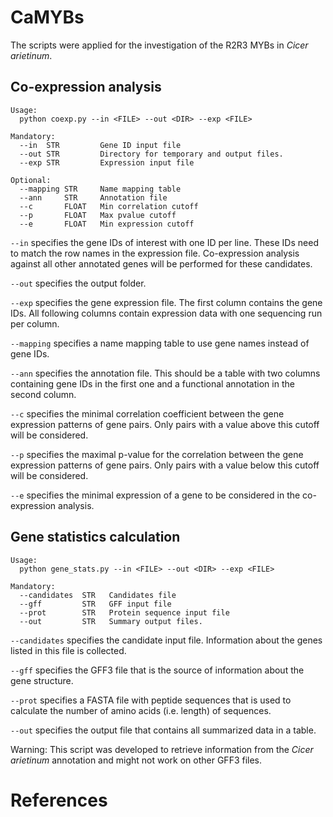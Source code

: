 # CaMYBs
The scripts were applied for the investigation of the R2R3 MYBs in _Cicer arietinum_.

## Co-expression analysis

```
Usage:
  python coexp.py --in <FILE> --out <DIR> --exp <FILE>

Mandatory:
  --in  STR         Gene ID input file
  --out STR         Directory for temporary and output files.
  --exp STR         Expression input file
		
Optional:
  --mapping STR     Name mapping table
  --ann     STR     Annotation file
  --c       FLOAT   Min correlation cutoff
  --p       FLOAT   Max pvalue cutoff
  --e       FLOAT   Min expression cutoff
```



`--in` specifies the gene IDs of interest with one ID per line. These IDs need to match the row names in the expression file. Co-expression analysis against all other annotated genes will be performed for these candidates.

`--out` specifies the output folder.

`--exp` specifies the gene expression file. The first column contains the gene IDs. All following columns contain expression data with one sequencing run per column.

`--mapping` specifies a name mapping table to use gene names instead of gene IDs.

`--ann` specifies the annotation file. This should be a table with two columns containing gene IDs in the first one and a functional annotation in the second column.

`--c` specifies the minimal correlation coefficient between the gene expression patterns of gene pairs. Only pairs with a value above this cutoff will be considered.

`--p` specifies the maximal p-value for the correlation between the gene expression patterns of gene pairs. Only pairs with a value below this cutoff will be considered.

`--e` specifies the minimal expression of a gene to be considered in the co-expression analysis.



## Gene statistics calculation


```
Usage:
  python gene_stats.py --in <FILE> --out <DIR> --exp <FILE>

Mandatory:
  --candidates  STR   Candidates file
  --gff         STR   GFF input file
  --prot        STR   Protein sequence input file
  --out         STR   Summary output files.
```


`--candidates` specifies the candidate input file. Information about the genes listed in this file is collected.

`--gff` specifies the GFF3 file that is the source of information about the gene structure.

`--prot` specifies a FASTA file with peptide sequences that is used to calculate the number of amino acids (i.e. length) of sequences.

`--out` specifies the output file that contains all summarized data in a table.

Warning: This script was developed to retrieve information from the _Cicer arietinum_ annotation and might not work on other GFF3 files.



# References

